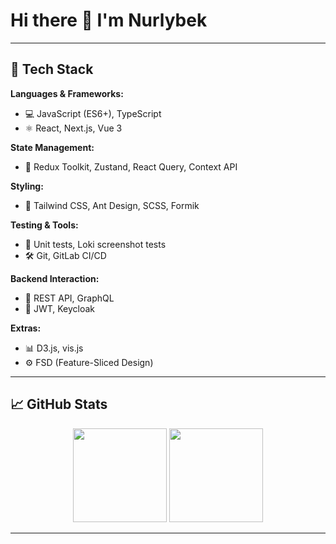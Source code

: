 # Hi there 👋 I'm Nurlybek

---

## 🚀 Tech Stack

**Languages & Frameworks:**
- 💻 JavaScript (ES6+), TypeScript
- ⚛️ React, Next.js, Vue 3

**State Management:**
- 🧠 Redux Toolkit, Zustand, React Query, Context API

**Styling:**
- 🎨 Tailwind CSS, Ant Design, SCSS, Formik

**Testing & Tools:**
- 🧪 Unit tests, Loki screenshot tests
- 🛠 Git, GitLab CI/CD

**Backend Interaction:**
- 🔌 REST API, GraphQL
- 🔐 JWT, Keycloak

**Extras:**
- 📊 D3.js, vis.js
- ⚙️ FSD (Feature-Sliced Design)

---


## 📈 GitHub Stats

<p align="center">
  <img src="https://github-readme-stats.vercel.app/api?username=Numbone&show_icons=true&theme=tokyonight" height="150"/>
  <img src="https://github-readme-stats.vercel.app/api/top-langs/?username=Numbone&layout=compact&theme=tokyonight" height="150"/>
</p>

---

